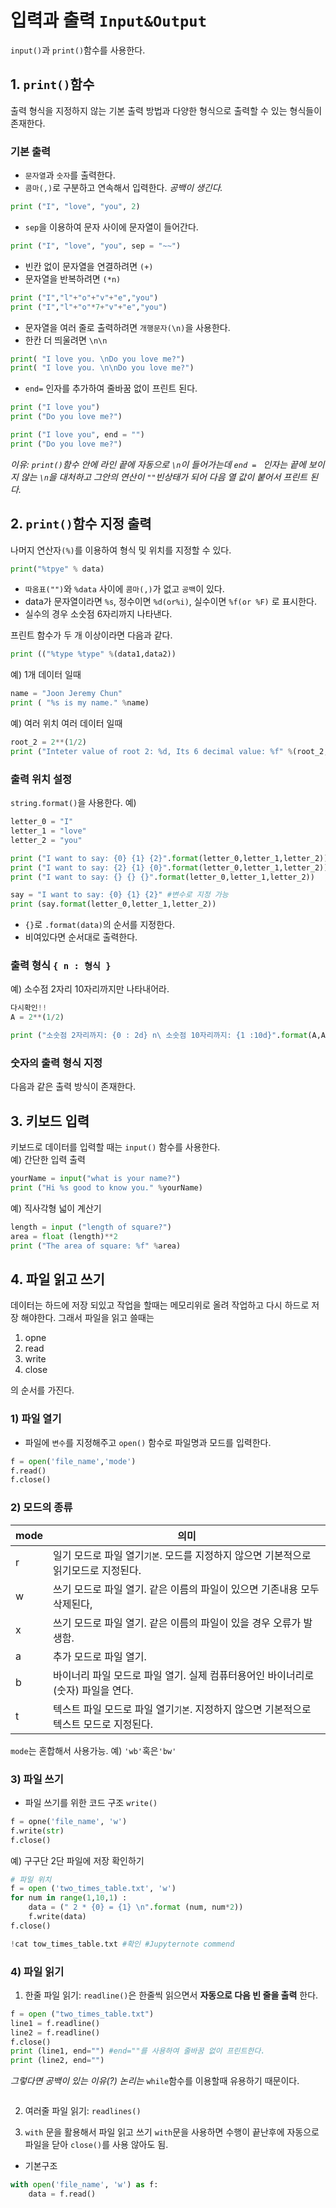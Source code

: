# 입력과 출력 `Input&Output`
`input()`과 `print()`함수를 사용한다.

## 1. `print()`함수
출력 형식을 지정하지 않는 기본 출력 방법과 다양한 형식으로 출력할 수 있는 형식들이 존재한다.

### 기본 출력
+ `문자열`과 `숫자`를 출력한다.
+ `콤마(,)`로 구분하고 연속해서 입력한다. _공백이 생긴다._
```python
print ("I", "love", "you", 2)
```
+ `sep`을 이용하여 문자 사이에 문자열이 들어간다.
```python
print ("I", "love", "you", sep = "~~")
```
+ 빈칸 없이 문자열을 연결하려면 `(+)`
+ 문자열을 반복하려면 `(*n)`
```python
print ("I","l"+"o"+"v"+"e","you")
print ("I","l"+"o"*7+"v"+"e","you")
```
+ 문자열을 여러 줄로 출력하려면 `개행문자(\n)`을 사용한다.
+ 한칸 더 띄울려면 `\n\n`
```python
print( "I love you. \nDo you love me?")
print( "I love you. \n\nDo you love me?")
```
+ `end=` 인자를 추가하여 줄바꿈 없이 프린트 된다.
```python
print ("I love you")
print ("Do you love me?")
 ```
 
```python
print ("I love you", end = "")
print ("Do you love me?")
```
_이유: `print()`함수 안에 라인 끝에 자동으로 `\n`이 들어가는데 `end = ` 인자는 끝에 보이지 않는 `\n`을 대처하고 그안의 연산이 `""`빈상태가 되어 다음 열 값이 붙어서 프린트 된다._

## 2. `print()`함수 지정 출력
나머지 연산자`(%)`를 이용하여 형식 밎 위치를 지정할 수 있다.
```python
print("%tpye" % data)
```
+ `따옴표("")`와 `%data` 사이에 `콤마(,)`가 없고 `공백`이 있다.
+ data가 문자열이라면 `%s`, 정수이면 `%d(or%i)`, 실수이면 `%f(or %F)` 로 표시한다.
+ 실수의 경우 소숫점 6자리까지 나타낸다.

프린트 함수가 두 개 이상이라면 다음과 같다.
```python
print (("%type %type" %(data1,data2))
```
예) 1개 데이터 일때
```python
name = "Joon Jeremy Chun"
print ( "%s is my name." %name)
```
예) 여러 위치 여러 데이터 일때
```python
root_2 = 2**(1/2)
print ("Inteter value of root 2: %d, Its 6 decimal value: %f" %(root_2,root_2))
```
### 출력 위치 설정
`string.format()`을 사용한다.
예)
```python
letter_0 = "I"
letter_1 = "love"
letter_2 = "you"

print ("I want to say: {0} {1} {2}".format(letter_0,letter_1,letter_2))
print ("I want to say: {2} {1} {0}".format(letter_0,letter_1,letter_2))
print ("I want to say: {} {} {}".format(letter_0,letter_1,letter_2))

say = "I want to say: {0} {1} {2}" #변수로 지정 가능
print (say.format(letter_0,letter_1,letter_2))

```
+ `{}`로 `.format(data)`의 순서를 지정한다. 
+ 비여있다면 순서대로 출력한다.

### 출력 형식 `{ n : 형식 }`
예) 소수점 2자리 10자리까지만 나타내어라.
```python
다시확인!!
A = 2**(1/2)

print ("소숫점 2자리까지: {0 : 2d} n\ 소숫점 10자리까지: {1 :10d}".format(A,A))
```

### 숫자의 출력 형식 지정
다음과 같은 출력 방식이 존재한다.

## 3. 키보드 입력
키보드로 데이터를 입력할 때는 `input()` 함수를 사용한다.\
예) 간단한 입력 출력
```python
yourName = input("what is your name?")
print ("Hi %s good to know you." %yourName)
```
예) 직사각형 넓이 계산기
```python
length = input ("length of square?")
area = float (length)**2
print ("The area of square: %f" %area)
```
## 4. 파일 읽고 쓰기
데이터는 하드에 저장 되있고 작업을 할때는 메모리위로 올려 작업하고 다시 하드로 저장 해야한다. 그래서 파일을 읽고 쓸때는 
1. opne 
2. read
3. write
4. close

의 순서를 가진다.
### 1) 파일 열기
+ 파일에 `변수`를 지정해주고 `open()` 함수로 파일명과 모드를 입력한다.
```python
f = open('file_name','mode')
f.read()
f.close()
```
### 2) 모드의 종류
|mode|의미|
|----|----|
|r|일기 모드로 파일 열기`기본`. 모드를 지정하지 않으면 기본적으로 읽기모드로 지정된다.|
|w|쓰기 모드로 파일 열기. 같은 이름의 파일이 있으면 기존내용 모두 삭제된다,|
|x|쓰기 모드로 파일 열기. 같은 이름의 파일이 있을 경우 오류가 발생함.|
|a|추가 모드로 파일 열기.|
|b|바이너리 파일 모드로 파일 열기. 실제 컴퓨터용어인 바이너리로(숫자) 파일을 연다.|
|t|텍스트 파일 모드로 파일 열기`기본`. 지정하지 않으면 기본적으로 텍스트 모드로 지정된다.|

`mode`는 혼합해서 사용가능. 예) `'wb'`혹은`'bw'`

### 3) 파일 쓰기
+ 파일 쓰기를 위한 코드 구조 `write()`
```python
f = opne('file_name', 'w')
f.write(str)
f.close()
```
예) 구구단 2단 파일에 저장 확인하기
```python
# 파일 위치
f = open ('two_times_table.txt', 'w')
for num in range(1,10,1) :
    data = (" 2 * {0} = {1} \n".format (num, num*2))
    f.write(data)
f.close()

!cat tow_times_table.txt #확인 #Jupyternote commend
```
### 4) 파일 읽기
1. 한줄 파일 읽기: `readline()`은 한줄씩 읽으면서  __자동으로 다음 빈 줄을 출력__ 한다.
```python
f = open ("two_times_table.txt")
line1 = f.readline()
line2 = f.readline()
f.close()
print (line1, end="") #end=""를 사용하여 줄바꿈 없이 프린트한다.
print (line2, end="")
```
_그렇다면 공백이 있는 이유(?) 논리는_ `while`함수를 이용할때 유용하기 때문이다.

```
```
2. 여러줄 파일 읽기: `readlines()`

3. `with` 문을 활용해서 파일 읽고 쓰기
`with`문을 사용하면 수행이 끝난후에 자동으로 파일을  닫아 `close()`를 사용 않아도 됨.
+ 기본구조
```python
with open('file_name', 'w') as f:
    data = f.read()
```

